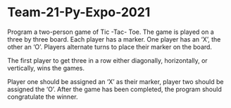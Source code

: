 # Team-21-Py-Expo-2021
Program a two-person game of Tic -Tac- Toe. The game is played on a three by three board.
Each player has a marker. One player has an ‘X’, the other an ‘O’. 
Players alternate turns to place their marker on the board.

The first player to get three in a row either diagonally, horizontally, or vertically, wins the games.

Player one should be assigned an ‘X’ as their marker, player two should be assigned 
the ‘O’. After the game has been completed, the program should congratulate the winner.
